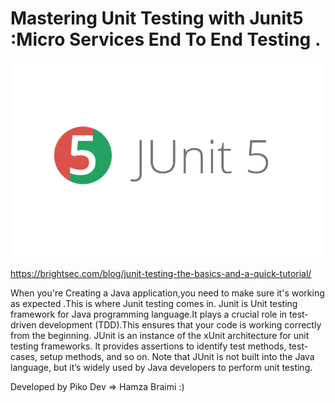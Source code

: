 # Mastering Unit Testing with Junit5 :Micro Services End To End Testing .


![alt text](junit5.png)





https://brightsec.com/blog/junit-testing-the-basics-and-a-quick-tutorial/





When you're Creating a Java application,you need to make sure it's working as expected .This is where Junit testing comes in. Junit is Unit testing framework
for Java programming language.It plays a crucial role in test-driven development (TDD).This ensures that  your code is working correctly from the beginning.
JUnit is an instance of the xUnit architecture for unit testing frameworks. It provides assertions to identify test methods, test-cases, setup methods, and so on. Note that JUnit is not built into the Java language,
but it’s widely used by Java developers to perform unit testing.






Developed by Piko Dev => Hamza Braimi :)

